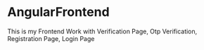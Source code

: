 # AngularFrontend
This is my Frontend Work with Verification Page, Otp Verification, Registration Page, Login Page
